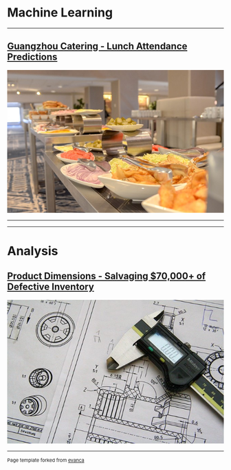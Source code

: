 # Machine Learning

---

## [Guangzhou Catering - Lunch Attendance Predictions](projects/gz_catering_v1-3.html)
<img src="images/gz_catering_image.jpg?raw=true"/>


---
---

# Analysis

## [Product Dimensions - Salvaging $70,000+ of Defective Inventory](http://example.com/)
<img src="images/technical-drawing-2.jpg?raw=true"/>


---
<p style="font-size:11px">Page template forked from <a href="https://github.com/evanca/quick-portfolio">evanca</a></p>
<!-- Remove above link if you don't want to attibute -->
